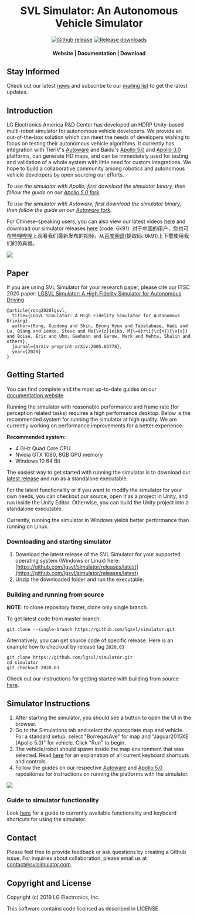 <h1 align="center">SVL Simulator:  An Autonomous Vehicle Simulator</h1>

<div align="center">
<a href="https://github.com/lgsvl/simulator/releases/latest">
<img src="https://img.shields.io/github/release-pre/lgsvl/simulator.svg" alt="Github release" /></a>
<a href="">
<img src="https://img.shields.io/github/downloads/lgsvl/simulator/total.svg" alt="Release downloads" /></a>
</div>
<div align="center">
  <h4>
    <a href="https://svlsimulator.com" style="text-decoration: none">
    Website</a>
    <span> | </span>
    <a href="https://svlsimulator.com/docs" style="text-decoration: none">
    Documentation</a>
    <span> | </span>
    <a href="https://github.com/lgsvl/simulator/releases/latest" style="text-decoration: none">
    Download</a>
  </h4>
</div>

## Stay Informed

Check out our latest [news](https://www.svlsimulator.com/news/) and subscribe to our [mailing list](http://eepurl.com/gpuhkb) to get the latest updates.


## Introduction

LG Electronics America R&D Center has developed an HDRP Unity-based multi-robot simulator for autonomous vehicle developers. 
We provide an out-of-the-box solution which can meet the needs of developers wishing to focus on testing their autonomous vehicle algorithms. 
It currently has integration with TierIV's [Autoware](https://github.com/lgsvl/Autoware) and Baidu's [Apollo 5.0](https://github.com/lgsvl/apollo-5.0)
and [Apollo 3.0](https://github.com/lgsvl/apollo) platforms, can generate HD maps, and can be immediately used for testing and validation of a whole system with little need for custom integrations. 
We hope to build a collaborative community among robotics and autonomous vehicle developers by open sourcing our efforts. 

*To use the simulator with Apollo, first download the simulator binary, then follow the guide on our [Apollo 5.0 fork](https://github.com/lgsvl/apollo-5.0).*

*To use the simulator with Autoware, first download the simulator binary, then follow the guide on our [Autoware fork](https://github.com/lgsvl/Autoware).*

For Chinese-speaking users, you can also view our latest videos [here](https://space.bilibili.com/412295691) and download our simulator releases [here](https://pan.baidu.com/s/1M33ysJYZfi4vya41gmB0rw) (code: 6k91).
对于中国的用户，您也可在[哔哩哔哩](https://space.bilibili.com/412295691)上观看我们最新发布的视频，从[百度网盘](https://pan.baidu.com/s/1M33ysJYZfi4vya41gmB0rw)(提取码: 6k91)上下载使用我们的仿真器。

[![](Docs/docs/images/readme-frontal.png)](Docs/docs/images/full_size_images/readme-frontal.png)


## Paper
If you are using SVL Simulator for your research paper, please cite our ITSC 2020 paper:
[LGSVL Simulator: A High Fidelity Simulator for Autonomous Driving](https://arxiv.org/pdf/2005.03778)

```
@article{rong2020lgsvl,
  title={LGSVL Simulator: A High Fidelity Simulator for Autonomous Driving},
  author={Rong, Guodong and Shin, Byung Hyun and Tabatabaee, Hadi and Lu, Qiang and Lemke, Steve and Mo{\v{z}}eiko, M{\=a}rti{\c{n}}{\v{s}} and Boise, Eric and Uhm, Geehoon and Gerow, Mark and Mehta, Shalin and others},
  journal={arXiv preprint arXiv:2005.03778},
  year={2020}
}
```


## Getting Started

You can find complete and the most up-to-date guides on our [documentation website](https://www.svlsimulator.com/docs).

Running the simulator with reasonable performance and frame rate (for perception related tasks) requires a high performance desktop. Below is the recommended system for running the simulator at high quality. We are currently working on performance improvements for a better experience. 

**Recommended system:**

- 4 GHz Quad Core CPU
- Nvidia GTX 1080, 8GB GPU memory
- Windows 10 64 Bit

The easiest way to get started with running the simulator is to download our [latest release](https://github.com/lgsvl/simulator/releases/latest) and run as a standalone executable.

For the latest functionality or if you want to modify the simulator for your own needs, you can checkout our source, open it as a project in Unity, and run inside the Unity Editor. Otherwise, you can build the Unity project into a standalone executable.

Currently, running the simulator in Windows yields better performance than running on Linux. 

### Downloading and starting simulator

1. Download the latest release of the SVL Simulator for your supported operating system (Windows or Linux) here: [https://github.com/lgsvl/simulator/releases/latest](https://github.com/lgsvl/simulator/releases/latest)
2. Unzip the downloaded folder and run the executable.

### Building and running from source

**NOTE**: to clone repository faster, clone only single branch.

To get latest code from master branch:

    git clone --single-branch https://github.com/lgsvl/simulator.git

Alternatively, you can get source code of specific release. Here is an example how to checkout by release tag `2020.03`

    git clone https://github.com/lgsvl/simulator.git
    cd simulator
    git checkout 2020.03

Check out our instructions for getting started with building from source [here](Docs/docs/build-instructions.md).


## Simulator Instructions

1. After starting the simulator, you should see a button to open the UI in the browser. 
2. Go to the Simulations tab and select the appropriate map and vehicle.  For a standard setup, select "BorregasAve" for map and "Jaguar2015XE (Apollo 5.0)" for vehicle. Click "Run" to begin.
3. The vehicle/robot should spawn inside the map environment that was selected. Read [here](Docs/docs/keyboard-shortcuts.md) for an explanation of all current keyboard shortcuts and controls.
4. Follow the guides on our respective [Autoware](https://github.com/lgsvl/Autoware) and [Apollo 5.0](https://github.com/lgsvl/apollo-5.0) repositories for instructions on running the platforms with the simulator.

[![](Docs/docs/images/readme-simulator.png)](Docs/docs/images/full_size_images/readme-simulator.png)

### Guide to simulator functionality

Look [here](Docs/docs/keyboard-shortcuts.md) for a guide to currently available functionality and keyboard shortcuts for using the simulator.



## Contact

Please feel free to provide feedback or ask questions by creating a Github issue. For inquiries about collaboration, please email us at [contact@svlsimulator.com](mailto:contact@svlsimulator.com).



## Copyright and License

Copyright (c) 2019 LG Electronics, Inc.

This software contains code licensed as described in LICENSE.
